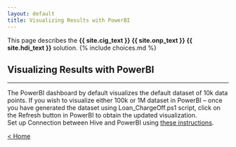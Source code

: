 ```yaml
---
layout: default
title: Visualizing Results with PowerBI
---
```


<div class="alert alert-success" role="alert"> This page describes the 
<strong>
<span class="cig">{{ site.cig_text }}</span>
<span class="onp">{{ site.onp_text }}</span>
<span class="hdi">{{ site.hdi_text }}</span> 
</strong>
solution.
 {% include choices.md %}

</div> 

## Visualizing Results with PowerBI
-----------------------------------

<div class='sql'>
The PowerBI dashboard by default visualizes the default dataset of 10k data points. If you wish to visualize either 100k or 1M dataset in PowerBI – once you have generated the dataset using Loan_ChargeOff.ps1 script, click on the Refresh button in PowerBI to obtain the updated visualization. 
<div>
<div class='hdi'>
Set up Connection between Hive and PowerBI using <a href="https://microsoft.github.io/r-server-loan-chargeoff/ODBC.html"> these instructions</a>.
<div>

[&lt; Home](index.html)